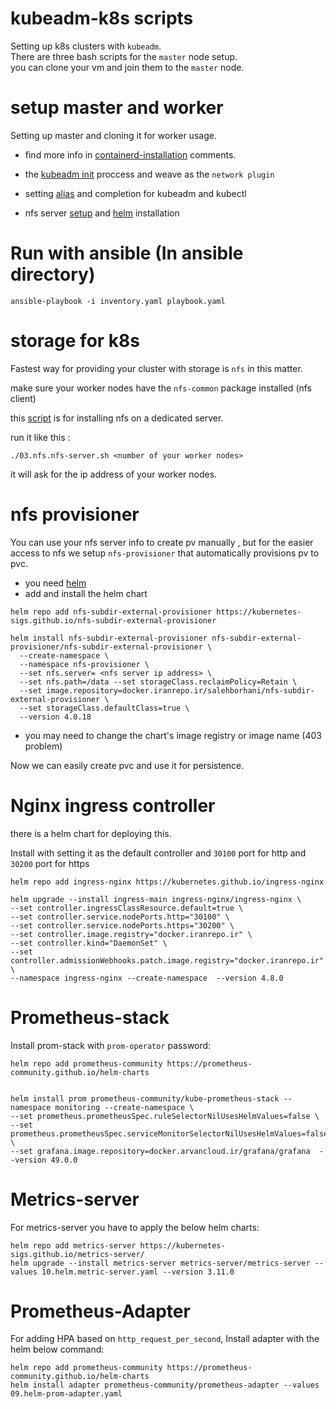 # kubeadm-k8s scripts

Setting up k8s clusters with `kubeadm`.   
There are three bash scripts for the `master` node setup.     
you can clone your vm and join them to the `master` node.     

# setup master and worker

Setting up master and cloning it for worker usage.

* find more info in [containerd-installation](./01.master.containerd.sh) comments.

* the [kubeadm init](./02.master.kubeadm-init.sh) proccess and weave as the `network plugin`

* setting [alias](./04.master.zsh-completion.sh) and completion for kubeadm and kubectl

* nfs server [setup](./03.nfs.nfs-server.sh) and [helm](./05.master.helm-install.sh) installation

# Run with ansible (In ansible directory)
```
ansible-playbook -i inventory.yaml playbook.yaml
```

# storage for k8s

Fastest way for providing your cluster with storage is `nfs` in this matter.    

make sure your worker nodes have the `nfs-common` package installed (nfs client)   

this [script](./nfs-storage.sh) is for installing nfs on a dedicated server.

run it like this :

```
./03.nfs.nfs-server.sh <number of your worker nodes>
```
it will ask for the ip address of your worker nodes.       


# nfs provisioner

You can use your nfs server info to create pv manually , but for the easier access to nfs we setup `nfs-provisioner` that automatically provisions pv to pvc.

* you need [helm](https://helm.sh/docs/intro/install/)
* add and install the helm chart 

```
helm repo add nfs-subdir-external-provisioner https://kubernetes-sigs.github.io/nfs-subdir-external-provisioner
```
```
helm install nfs-subdir-external-provisioner nfs-subdir-external-provisioner/nfs-subdir-external-provisioner \
  --create-namespace \
  --namespace nfs-provisioner \
  --set nfs.server= <nfs server ip address> \
  --set nfs.path=/data --set storageClass.reclaimPolicy=Retain \
  --set image.repository=docker.iranrepo.ir/salehborhani/nfs-subdir-external-provisioner \
  --set storageClass.defaultClass=true \
  --version 4.0.18
```

* you may need to change the chart's image registry or image name (403 problem)  


Now we can easily create pvc and use it for persistence.

# Nginx ingress controller

there is a helm chart for deploying this.   

Install with setting it as the default controller and `30100` port for http and `30200` port for https

```
helm repo add ingress-nginx https://kubernetes.github.io/ingress-nginx

helm upgrade --install ingress-main ingress-nginx/ingress-nginx \
--set controller.ingressClassResource.default=true \
--set controller.service.nodePorts.http="30100" \
--set controller.service.nodePorts.https="30200" \
--set controller.image.registry="docker.iranrepo.ir" \
--set controller.kind="DaemonSet" \
--set controller.admissionWebhooks.patch.image.registry="docker.iranrepo.ir"  \
--namespace ingress-nginx --create-namespace  --version 4.8.0
```
# Prometheus-stack 
Install prom-stack with `prom-operator` password:
```
helm repo add prometheus-community https://prometheus-community.github.io/helm-charts


helm install prom prometheus-community/kube-prometheus-stack --namespace monitoring --create-namespace \
--set prometheus.prometheusSpec.ruleSelectorNilUsesHelmValues=false \
--set prometheus.prometheusSpec.serviceMonitorSelectorNilUsesHelmValues=false \
--set grafana.image.repository=docker.arvancloud.ir/grafana/grafana  --version 49.0.0
```
# Metrics-server
For metrics-server you have to apply the below helm charts:
```
helm repo add metrics-server https://kubernetes-sigs.github.io/metrics-server/
helm upgrade --install metrics-server metrics-server/metrics-server --values 10.helm.metric-server.yaml --version 3.11.0

```
# Prometheus-Adapter
For adding HPA based on `http_request_per_second`, Install adapter with the helm below command:
```
helm repo add prometheus-community https://prometheus-community.github.io/helm-charts
helm install adapter prometheus-community/prometheus-adapter --values 09.helm-prom-adapter.yaml
```
